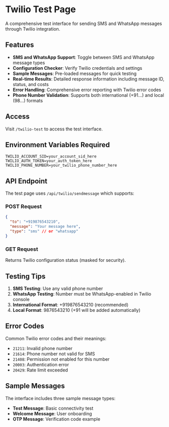 # Twilio Test Page

A comprehensive test interface for sending SMS and WhatsApp messages through Twilio integration.

## Features

- **SMS and WhatsApp Support**: Toggle between SMS and WhatsApp message types
- **Configuration Checker**: Verify Twilio credentials and settings
- **Sample Messages**: Pre-loaded messages for quick testing
- **Real-time Results**: Detailed response information including message ID, status, and costs
- **Error Handling**: Comprehensive error reporting with Twilio error codes
- **Phone Number Validation**: Supports both international (+91...) and local (98...) formats

## Access

Visit `/twilio-test` to access the test interface.

## Environment Variables Required

```env
TWILIO_ACCOUNT_SID=your_account_sid_here
TWILIO_AUTH_TOKEN=your_auth_token_here
TWILIO_PHONE_NUMBER=your_twilio_phone_number_here
```

## API Endpoint

The test page uses `/api/twilio/sendmessage` which supports:

### POST Request
```json
{
  "to": "+919876543210",
  "message": "Your message here",
  "type": "sms" // or "whatsapp"
}
```

### GET Request
Returns Twilio configuration status (masked for security).

## Testing Tips

1. **SMS Testing**: Use any valid phone number
2. **WhatsApp Testing**: Number must be WhatsApp-enabled in Twilio console
3. **International Format**: +919876543210 (recommended)
4. **Local Format**: 9876543210 (+91 will be added automatically)

## Error Codes

Common Twilio error codes and their meanings:
- `21211`: Invalid phone number
- `21614`: Phone number not valid for SMS
- `21408`: Permission not enabled for this number
- `20003`: Authentication error
- `20429`: Rate limit exceeded

## Sample Messages

The interface includes three sample message types:
- **Test Message**: Basic connectivity test
- **Welcome Message**: User onboarding
- **OTP Message**: Verification code example
